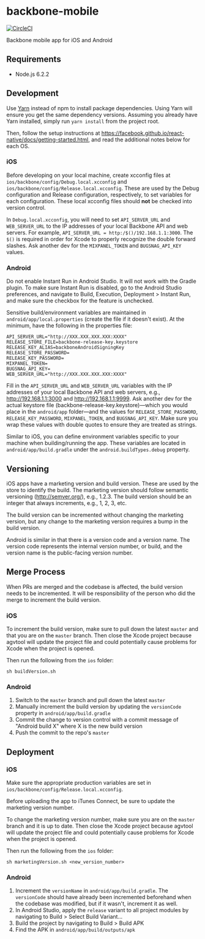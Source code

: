 # backbone-mobile
[![CircleCI](https://circleci.com/gh/backbonelabs/backbone-mobile/tree/master.svg?style=shield&circle-token=d4a87a1dbce0b07de3208d856f8e87a7e71180fe)](https://circleci.com/gh/backbonelabs/backbone-mobile/tree/master)

Backbone mobile app for iOS and Android

## Requirements

- Node.js 6.2.2

## Development

Use [Yarn](https://yarnpkg.com/) instead of npm to install package dependencies. Using Yarn will ensure you get the same dependency versions. Assuming you already have Yarn installed, simply run `yarn install` from the project root.

Then, follow the setup instructions at https://facebook.github.io/react-native/docs/getting-started.html, and read the additional notes below for each OS.

### iOS

Before developing on your local machine, create xcconfig files at `ios/backbone/config/Debug.local.xcconfig` and `ios/backbone/config/Release.local.xcconfig`. These are used by the Debug configuration and Release configuration, respectively, to set variables for each configuration. These local xcconfig files should **not** be checked into version control.

In `Debug.local.xcconfig`, you will need to set `API_SERVER_URL` and `WEB_SERVER_URL` to the IP addresses of your local Backbone API and web servers. For example, `API_SERVER_URL = http:/$()/192.168.1.1:3000`. The `$()` is required in order for Xcode to properly recognize the double forward slashes. Ask another dev for the `MIXPANEL_TOKEN` and `BUGSNAG_API_KEY` values.

### Android

Do not enable Instant Run in Android Studio. It will not work with the Gradle plugin. To make sure Instant Run is disabled, go to the Android Studio preferences, and navigate to Build, Execution, Deployment > Instant Run, and make sure the checkbox for the feature is unchecked.

Sensitive build/environment variables are maintained in `android/app/local.properties` (create the file if it doesn't exist). At the minimum, have the following in the properties file:

```
API_SERVER_URL="http://XXX.XXX.XXX.XXX:XXXX"
RELEASE_STORE_FILE=backbone-release-key.keystore
RELEASE_KEY_ALIAS=backboneAndroidSigningKey
RELEASE_STORE_PASSWORD=
RELEASE_KEY_PASSWORD=
MIXPANEL_TOKEN=
BUGSNAG_API_KEY=
WEB_SERVER_URL="http://XXX.XXX.XXX.XXX:XXXX"
```

Fill in the `API_SERVER_URL` and `WEB_SERVER_URL` variables with the IP addresses of your local Backbone API and web servers, e.g., http://192.168.1.1:3000 and http://192.168.1.1:9999. Ask another dev for the actual keystore file (backbone-release-key.keystore)—which you would place in the `android/app` folder—and the values for `RELEASE_STORE_PASSWORD`, `RELEASE_KEY_PASSWORD`, `MIXPANEL_TOKEN`, and `BUGSNAG_API_KEY`. Make sure you wrap these values with double quotes to ensure they are treated as strings.

Similar to iOS, you can define environment variables specific to your machine when building/running the app. These variables are located in `android/app/build.gradle` under the `android.buildTypes.debug` property.

## Versioning

iOS apps have a marketing version and build version. These are used by the store to identify the build. The marketing version should follow semantic versioning (http://semver.org/), e.g., 1.2.3. The build version should be an integer that always increments, e.g., 1, 2, 3, etc.

The build version can be incremented without changing the marketing version, but any change to the marketing version requires a bump in the build version.

Android is similar in that there is a version code and a version name. The version code represents the internal version number, or build, and the version name is the public-facing version number.

## Merge Process

When PRs are merged and the codebase is affected, the build version needs to be incremented. It will be responsibility of the person who did the merge to increment the build version.

### iOS

To increment the build version, make sure to pull down the latest `master` and that you are on the `master` branch. Then close the Xcode project because agvtool will update the project file and could potentially cause problems for Xcode when the project is opened.

Then run the following from the `ios` folder:

```
sh buildVersion.sh
```

### Android

1. Switch to the `master` branch and pull down the latest `master`
2. Manually increment the build version by updating the `versionCode` property in `android/app/build.gradle`
3. Commit the change to version control with a commit message of "Android build X" where X is the new build version
4. Push the commit to the repo's `master`

## Deployment

### iOS

Make sure the appropriate production variables are set in `ios/backbone/config/Release.local.xcconfig`.

Before uploading the app to iTunes Connect, be sure to update the marketing version number.

To change the marketing version number, make sure you are on the `master` branch and it is up to date. Then close the Xcode project because agvtool will update the project file and could potentially cause problems for Xcode when the project is opened.

Then run the following from the `ios` folder:

```
sh marketingVersion.sh <new_version_number>
```

### Android

1. Increment the `versionName` in `android/app/build.gradle`. The `versionCode` should have already been incremented beforehand when the codebase was modified, but if it wasn't, increment it as well.
2. In Android Studio, apply the `release` variant to all project modules by navigating to Build > Select Build Variant...
3. Build the project by navigating to Build > Build APK
4. Find the APK in `android/app/build/outputs/apk`
